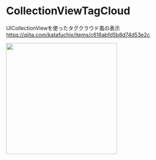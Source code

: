 # CollectionViewTagCloud

UICollectionViewを使ったタグクラウド風の表示<br>
https://qiita.com/katafuchix/items/c616abfd5b8d74d53e2c
<br>

<img src="https://user-images.githubusercontent.com/6063541/52520776-c73c6100-2cb0-11e9-878f-c78c57324dd2.png" width="300">
